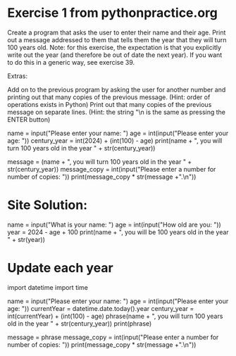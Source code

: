 # Exercise 1 from pythonpractice.org
Create a program that asks the user to enter their name and their age. Print out a message addressed to them that tells them the year that they will turn 100 years old. Note: for this exercise, the expectation is that you explicitly write out the year (and therefore be out of date the next year). If you want to do this in a generic way, see exercise 39.

Extras:

Add on to the previous program by asking the user for another number and printing out that many copies of the previous message. (Hint: order of operations exists in Python)
Print out that many copies of the previous message on separate lines. (Hint: the string "\n is the same as pressing the ENTER button)

name = input("Please enter your name: ")
age = int(input("Please enter your age: "))
century_year = int(2024) + (int(100) - age)
print(name + ", you will turn 100 years old in the year " + str(century_year))

message = (name + ", you will turn 100 years old in the year " + str(century_year))
message_copy = int(input("Please enter a number for number of copies: "))
print(message_copy * str(message +".\n"))

# Site Solution:
name = input("What is your name: ")
age = int(input("How old are you: "))
year = 2024 - age + 100
print(name + ", you will be 100 years old in the year " + str(year))

# Update each year
import datetime
import time

name = input("Please enter your name: ")
age = int(input("Please enter your age: "))
currentYear = datetime.date.today().year
century_year = int(currentYear) + (int(100) - age)
phrase(name + ", you will turn 100 years old in the year " + str(century_year))
print(phrase)

message = phrase
message_copy = int(input("Please enter a number for number of copies: "))
print(message_copy * str(message +".\n"))

